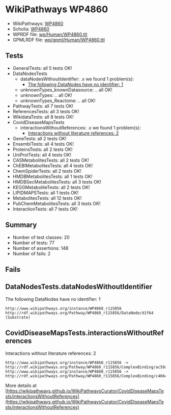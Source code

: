 # WikiPathways WP4860

* WikiPathways: [WP4860](https://identifiers.org/wikipathways:WP4860)
* Scholia: [WP4860](https://scholia.toolforge.org/wikipathways/WP4860)
* WPRDF file: [wp/Human/WP4860.ttl](../wp/Human/WP4860.ttl)
* GPMLRDF file: [wp/gpml/Human/WP4860.ttl](../wp/gpml/Human/WP4860.ttl)

## Tests
* GeneralTests: all 5 tests OK!
* DataNodesTests
    * dataNodesWithoutIdentifier: .x we found 1 problem(s):
        * [The following DataNodes have no identifier: 1](#d2d32fa0)
    * unknownTypes_knownDatasource: .. all OK!
    * unknownTypes: .. all OK!
    * unknownTypes_Reactome: .. all OK!
* PathwayTests: all 7 tests OK!
* ReferencesTests: all 3 tests OK!
* WikidataTests: all 8 tests OK!
* CovidDiseaseMapsTests
    * interactionsWithoutReferences: .x we found 1 problem(s):
        * [Interactions without literature references: 2](#2e295930)
* GeneTests: all 2 tests OK!
* EnsemblTests: all 4 tests OK!
* ProteinsTests: all 2 tests OK!
* UniProtTests: all 4 tests OK!
* CASMetabolitesTests: all 2 tests OK!
* ChEBIMetabolitesTests: all 4 tests OK!
* ChemSpiderTests: all 2 tests OK!
* HMDBMetabolitesTests: all 1 tests OK!
* HMDBSecMetabolitesTests: all 3 tests OK!
* KEGGMetaboliteTests: all 2 tests OK!
* LIPIDMAPSTests: all 1 tests OK!
* MetabolitesTests: all 12 tests OK!
* PubChemMetabolitesTests: all 3 tests OK!
* InteractionTests: all 7 tests OK!


## Summary

* Number of test classes: 20
* Number of tests: 77
* Number of assertions: 148
* Number of fails: 2

## Fails

<a name="d2d32fa0" />

## DataNodesTests.dataNodesWithoutIdentifier

The following DataNodes have no identifier: 1
```
http://www.wikipathways.org/instance/WP4860_r115856 http://rdf.wikipathways.org/Pathway/WP4860_r115856/DataNode/d1f64 (Substrate)
```

<a name="2e295930" />

## CovidDiseaseMapsTests.interactionsWithoutReferences

Interactions without literature references: 2
```
http://www.wikipathways.org/instance/WP4860_r115856 -> http://rdf.wikipathways.org/Pathway/WP4860_r115856/ComplexBinding/ac59a
http://www.wikipathways.org/instance/WP4860_r115856 -> http://rdf.wikipathways.org/Pathway/WP4860_r115856/ComplexBinding/c466c
```

More details at [https://wikipathways.github.io/WikiPathwaysCurator/CovidDiseaseMapsTests/interactionsWithoutReferences](https://wikipathways.github.io/WikiPathwaysCurator/CovidDiseaseMapsTests/interactionsWithoutReferences)

